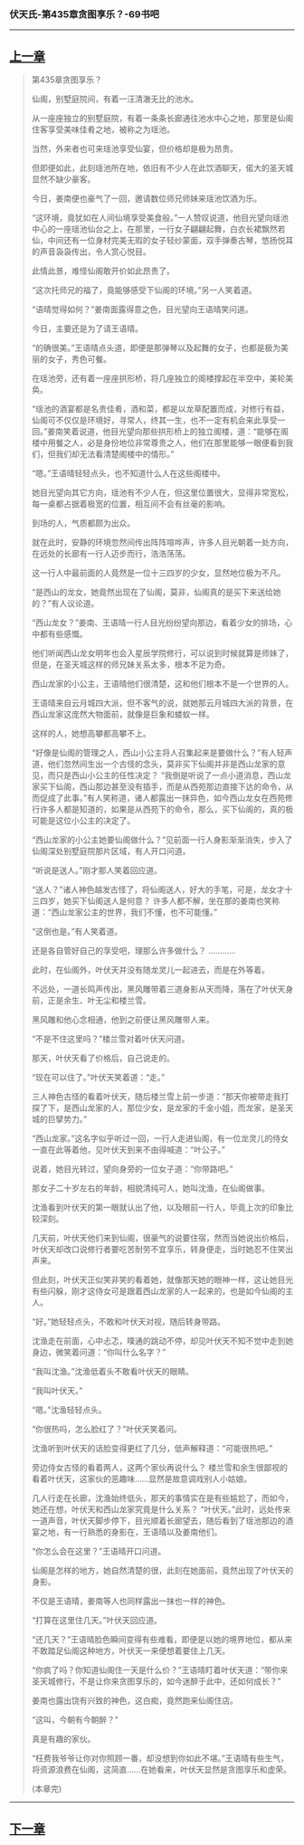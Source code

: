 ### 伏天氏-第435章贪图享乐？-69书吧

--------
[上一章](./dfa583d59e6ff8f651e1f92469330ed4.md)
--------


>
>
>
>第435章贪图享乐？
>
>仙阁，别墅庭院间，有着一汪清澈无比的池水。
>
>从一座座独立的别墅庭院，有着一条条长廊通往池水中心之地，那里是仙阁住客享受美味佳肴之地，被称之为瑶池。
>
>当然，外来者也可来瑶池享受仙宴，但价格却是极为昂贵。
>
>但即便如此，此刻瑶池所在地，依旧有不少人在此饮酒聊天，偌大的圣天城显然不缺少豪客。
>
>今日，姜南便也豪气了一回，邀请数位师兄师妹来瑶池饮酒为乐。
>
>“这环境，竟犹如在人间仙境享受美食般。”一人赞叹说道，他目光望向瑶池中心的一座瑶池仙台之上，在那里，一行女子翩翩起舞，白衣长裙飘然若仙，中间还有一位身材完美无瑕的女子轻纱蒙面，双手弹奏古琴，悠扬悦耳的声音袅袅传出，令人赏心悦目。
>
>此情此景，难怪仙阁敢开价如此昂贵了。
>
>“这次托师兄的福了，竟能够感受下仙阁的环境。”另一人笑着道。
>
>“语晴觉得如何？”姜南面露得意之色，目光望向王语晴笑问道。
>
>今日，主要还是为了请王语晴。
>
>“的确很美。”王语晴点头道，即便是那弹琴以及起舞的女子，也都是极为美丽的女子，秀色可餐。
>
>在瑶池旁，还有着一座座拱形桥，将几座独立的阁楼撑起在半空中，美轮美奂。
>
>“瑶池的酒宴都是名贵佳肴，酒和菜，都是以龙草配置而成，对修行有益，仙阁可不仅仅是环境好，寻常人，终其一生，也不一定有机会来此享受一回。”姜南笑着说道，他目光望向那些拱形桥上的独立阁楼，道：“能够在阁楼中用餐之人，必是身份地位非常尊贵之人，他们在那里能够一眼便看到我们，但我们却无法看清楚阁楼中的情形。”
>
>“嗯。”王语晴轻轻点头，也不知道什么人在这些阁楼中。
>
>她目光望向其它方向，瑶池有不少人在，但这里位置很大，显得非常宽松，每一桌都占据着极宽的位置，相互间不会有丝毫的影响。
>
>到场的人，气质都颇为出众。
>
>就在此时，安静的环境忽然间传出阵阵喧哗声，许多人目光朝着一处方向，在远处的长廊有一行人迈步而行，浩浩荡荡。
>
>这一行人中最前面的人竟然是一位十三四岁的少女，显然地位极为不凡。
>
>“是西山的龙女，她竟然出现在了仙阁，莫非，仙阁真的是买下来送给她的？”有人议论道。
>
>“西山龙女？”姜南、王语晴一行人目光纷纷望向那边，看着少女的排场，心中都有些感慨。
>
>他们听闻西山龙女明年也会入星辰学院修行，可以说到时候就算是师妹了，但是，在圣天城这样的师兄妹关系太多，根本不足为奇。
>
>西山龙家的小公主，王语晴他们很清楚，这和他们根本不是一个世界的人。
>
>王语晴来自云月城四大派，但不客气的说，就她那云月城四大派的背景，在西山龙家这庞然大物面前，就像是巨象和蝼蚁一样。
>
>这样的人，她想高攀都高攀不上。
>
>“好像是仙阁的管理之人，西山小公主将人召集起来是要做什么？”有人轻声道，他们忽然间生出一个古怪的念头，莫非买下仙阁并非是西山龙家的意见，而只是西山小公主的任性决定？
>“我倒是听说了一点小道消息，西山龙家买下仙阁，西山那边甚至没有插手，而是从西苑那边直接下达的命令，从而促成了此事。”有人笑称道，诸人都露出一抹异色，如今西山龙女在西苑修行许多人都是知道的，如果是从西苑下的命令，那么，买下仙阁的，真的极可能是这位小公主的决定了。
>
>“西山龙家的小公主她要仙阁做什么？”见前面一行人身影渐渐消失，步入了仙阁深处别墅庭院那片区域，有人开口问道。
>
>“听说是送人。”刚才那人笑着回应道。
>
>“送人？”诸人神色越发古怪了，将仙阁送人，好大的手笔，可是，龙女才十三四岁，她买下仙阁送人是何意？
>许多人都不解，坐在那的姜南也笑称道：“西山龙家公主的世界，我们不懂，也不可能懂。”
>
>“这倒也是。”有人笑着道。
>
>还是各自管好自己的享受吧，理那么许多做什么？
>…………
>
>此时，在仙阁外，叶伏天并没有随龙灵儿一起进去，而是在外等着。
>
>不远处，一道长鸣声传出，黑风雕带着三道身影从天而降，落在了叶伏天身前，正是余生、叶无尘和楼兰雪。
>
>黑风雕和他心念相通，他到之前便让黑风雕带人来。
>
>“不是不住这里吗？”楼兰雪对着叶伏天问道。
>
>那天，叶伏天看了价格后，自己说走的。
>
>“现在可以住了。”叶伏天笑着道：“走。”
>
>三人神色古怪的看着叶伏天，随后楼兰雪上前一步道：“那天你被带走我打探了下，是西山龙家的人，那位少女，是龙家的千金小姐，而龙家，是圣天城的巨擘势力。”
>
>“西山龙家。”这名字似乎听过一回，一行人走进仙阁，有一位龙灵儿的侍女一直在此等着他，见叶伏天到来不由得喊道：“叶公子。”
>
>说着，她目光转过，望向身旁的一位女子道：“你带路吧。”
>
>那女子二十岁左右的年龄，相貌清纯可人，她叫沈渔，在仙阁做事。
>
>沈渔看到叶伏天的第一眼就认出了他，以及眼前一行人，毕竟上次的印象比较深刻。
>
>几天前，叶伏天他们来到仙阁，很豪气的说要住宿，然而当她说出价格后，叶伏天却改口说修行者要吃苦耐劳不宜享乐，转身便走，当时她忍不住笑出声来。
>
>但此刻，叶伏天正似笑非笑的看着她，就像那天她的眼神一样，这让她目光有些闪躲，刚才这侍女可是跟着西山龙家的人一起来的，也是如今仙阁的主人。
>
>“好。”她轻轻点头，不敢和叶伏天对视，随后转身带路。
>
>沈渔走在前面，心中忐忑，噗通的跳动不停，却见叶伏天不知不觉中走到她身边，微笑着问道：“你叫什么名字？”
>
>“我叫沈渔。”沈渔低着头不敢看叶伏天的眼睛。
>
>“我叫叶伏天。”
>
>“嗯。”沈渔轻轻点头。
>
>“你很热吗，怎么脸红了？”叶伏天笑着问。
>
>沈渔听到叶伏天的话脸变得更红了几分，低声解释道：“可能很热吧。”
>
>旁边侍女古怪的看着两人，这两个家伙再说什么？
>楼兰雪和余生很鄙视的看着叶伏天，这家伙的恶趣味……显然是故意调戏别人小姑娘。
>
>几人行走在长廊，沈渔始终低头，那天的事情实在是有些尴尬了，而如今，她还在想，叶伏天和西山龙家究竟是什么关系？
>“叶伏天。”此时，远处传来一道声音，叶伏天脚步停下，目光顺着长廊望去，随后看到了瑶池那边的酒宴之地，有一行熟悉的身影在，王语晴以及姜南他们。
>
>“你怎么会在这里？”王语晴开口问道。
>
>仙阁是怎样的地方，她自然清楚的很，此刻在她面前，竟然出现了叶伏天的身影。
>
>不仅是王语晴，姜南等人也同样露出一抹也一样的神色。
>
>“打算在这里住几天。”叶伏天回应道。
>
>“还几天？”王语晴脸色瞬间变得有些难看，即便是以她的境界地位，都从来不敢踏足仙阁这种地方，叶伏天一来便想着要住上几天。
>
>“你疯了吗？你知道仙阁住一天是什么价？”王语晴盯着叶伏天道：“带你来圣天城修行，不是让你来贪图享乐的，如今迷醉于此中，还如何成长？”
>
>姜南也露出饶有兴致的神色，这白痴，竟然跑来仙阁住店。
>
>“这叫，今朝有今朝醉？”
>
>真是有趣的家伙。
>
>“枉费我爷爷让你对你照顾一番，却没想到你如此不堪。”王语晴有些生气，将资源浪费在仙阁，这简直……在她看来，叶伏天显然是贪图享乐和虚荣。
>
>(本章完)
>
>

--------
[下一章](./8fd3793ea916fc15c5ffd1e6f46840f9.md)
--------
